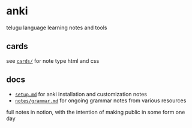 # anki
telugu language learning notes and tools

## cards
see [`cards/`](/cards/) for note type html and css

## docs
- [`setup.md`](/setup.md) for anki installation and customization notes
- [`notes/grammar.md`](/notes/grammar.md) for ongoing grammar notes from various resources

full notes in notion, with the intention of making public in some form one day